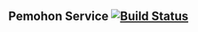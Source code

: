 ## Pemohon Service [![Build Status](https://travis-ci.com/ffadilaputra/lsp-pemohon-service.svg?branch=master)](https://travis-ci.com/ffadilaputra/lsp-pemohon-service)